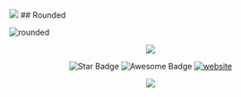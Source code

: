 <img src="https://capsule-render.vercel.app/api?type=wave&color=auto&height=200&section=header&text=Hello%20Namste&fontSize=90" />
## Rounded <a id="rounded">

![rounded](https://capsule-render.vercel.app/api?type=rounded&color=timeAuto&text=Rounded%20with%20stroke&fontAlignY=50&fontSize=40&height=200&stroke=000000&strokeWidth=2)

<p align="center">
    <!--     You can add your logo in the _src_ below -->
    <img src="https://www.amug.com/wp-content/uploads/2016/09/you-logo-here-300x106.png" />
<p align="center">
<img src="https://img.shields.io/static/v1?label=%F0%9F%8C%9F&message=If%20Useful&style=style=flat&color=BC4E99" alt="Star Badge"/>
 <img src="https://cdn.rawgit.com/sindresorhus/awesome/d7305f38d29fed78fa85652e3a63e154dd8e8829/media/badge.svg" alt="Awesome Badge"/>
<a href="https://imohitpatel.github.io/Portfilo/"><img src="https://img.shields.io/static/v1?label=&labelColor=505050&message=MyPro&color=%230076D6&style=flat&logo=google-chrome&logoColor=%230076D6" alt="website"/></a>

<p align="center">
  <a href="https://skillicons.dev">
    <img src="https://skillicons.dev/icons?i=aws,gcp,azure,react,css,html,js,vue,visualstudio,bots,matlab,mysql,github,ai,discord,flutter&perline=3" />
  </a>
</p>
